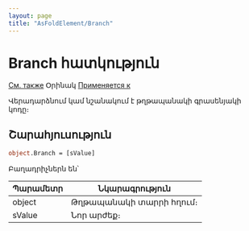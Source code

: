 ```yaml
---
layout: page
title: "AsFoldElement/Branch"
---
```



# Branch հատկություն

[См. также](../AsFoldElement.md) Օրինակ [Применяется к](../AsFoldElement.md)

Վերադարձնում կամ նշանակում է թղթապանակի գրասենյակի կոդը։

## Շարահյուսություն

``` vb
object.Branch = [sValue]
```

Բաղադրիչներն են՝

| Պարամետր | Նկարագրություն |
|--|--|
| object | Թղթապանակի տարրի հղում։ |
| sValue  | Նոր արժեք։ |

